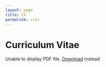 ```yaml
---
layout: page
title: CV
permalink: /cv/
---
```


# Curriculum Vitae


<object data="/assets/pdfs/CV2022_English.pdf" type="application/pdf" width="100%" height="500px">
      <p>Unable to display PDF file. <a href="/assets/pdfs/CV2022_English.pdf">Download</a> instead.</p>
    </object>